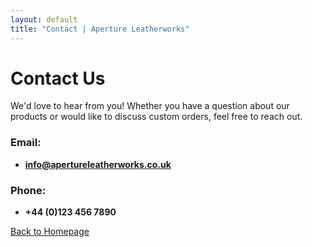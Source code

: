 ```yaml
---
layout: default
title: "Contact | Aperture Leatherworks"
---
```

# Contact Us

We'd love to hear from you! Whether you have a question about our products or would like to discuss custom orders, feel free to reach out.

### Email:
- **info@apertureleatherworks.co.uk**

### Phone:
- **+44 (0)123 456 7890**

[Back to Homepage](./)
